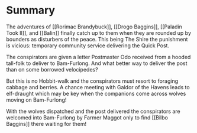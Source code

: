 # Summary

The adventures of [[Rorimac Brandybuck]], [[Drogo Baggins]], [[Paladin Took II]], and [[Balin]] finally catch up to them when they are rounded up by bounders as disturbers of the peace. This being The Shire the punishment is vicious: temporary community service delivering the Quick Post.

The conspirators are given a letter Postmaster Odo received from a hooded tall-folk to deliver to Bam-Furlong. And what better way to deliver the post than on some borrowed velocipedes?

But this is no Hobbit-walk and the conspirators must resort to foraging cabbage and berries. A chance meeting with Galdor of the Havens leads to elf-draught which may be key when the companions come across wolves moving on Bam-Furlong!

With the wolves dispatched and the post delivered the conspirators are welcomed into Bam-Furlong by Farmer Maggot only to find [[Bilbo Baggins]] there waiting for them!